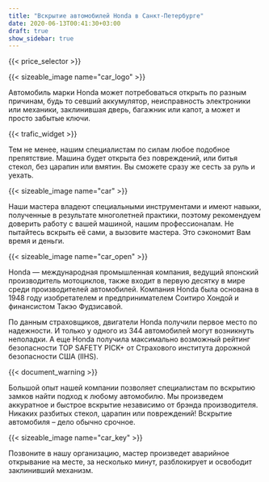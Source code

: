 ```yaml
---
title: "Вскрытие автомобилей Honda в Санкт-Петербурге"
date: 2020-06-13T00:41:30+03:00
draft: true
show_sidebar: true
---
```


{{< price_selector >}}

{{< sizeable_image name="car_logo" >}}

Автомобиль марки Honda может потребоваться открыть по разным причинам, будь то севший аккумулятор, неисправность электроники или механики, заклинившая дверь, багажник или капот, а может и просто забытые ключи. 

{{< trafic_widget >}}

Тем не менее, нашим специалистам по силам любое подобное препятствие. Машина будет открыта без повреждений, или битья стекол, без царапин или вмятин. Вы сможете сразу же сесть за руль и уехать.

{{< sizeable_image name="car" >}}

Наши мастера владеют специальными инструментами и имеют навыки, полученные в результате многолетней практики, поэтому рекомендуем доверить работу с вашей машиной, нашим профессионалам. Не пытайтесь вскрыть её сами, а вызовите мастера. Это сэкономит Вам время и деньги.

{{< sizeable_image name="car_open" >}}

Honda — международная промышленная компания, ведущий японский производитель мотоциклов, также входит в первую десятку в мире среди производителей автомобилей. Компания Honda была основана в 1948 году изобретателем и предпринимателем Соитиро Хондой и финансистом Такэо Фудзисавой. 

По данным страховщиков, двигатели Honda получили первое место по надежности. И только у одного из 344 автомобилей могут возникнуть неполадки. А еще Honda получила максимально возможный рейтинг безопасности TOP SAFETY PICK+ от Страхового института дорожной безопасности США (IIHS).

{{< document_warning >}}

Большой опыт нашей компании позволяет специалистам по вскрытию замков найти подход к любому автомобилю. Мы произведем аккуратное и быстрое вскрытие независимо от брэнда производителя. Никаких разбитых стекол, царапин или повреждений! Вскрытие автомобиля – дело обычно срочное. 

{{< sizeable_image name="car_key" >}}

Позвоните в нашу организацию, мастер произведет аварийное открывание на месте, за несколько минут, разблокирует и освободит заклинивший механизм.